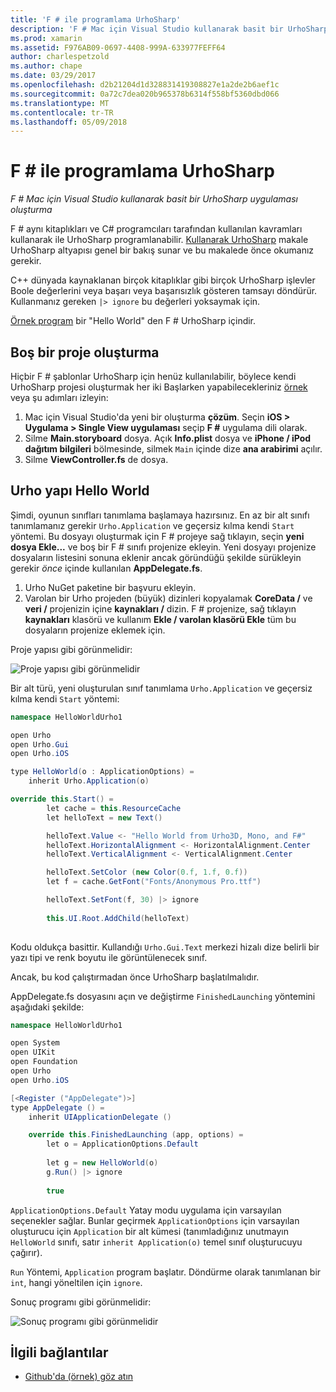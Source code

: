 ```yaml
---
title: 'F # ile programlama UrhoSharp'
description: 'F # Mac için Visual Studio kullanarak basit bir UrhoSharp uygulaması oluşturma'
ms.prod: xamarin
ms.assetid: F976AB09-0697-4408-999A-633977FEFF64
author: charlespetzold
ms.author: chape
ms.date: 03/29/2017
ms.openlocfilehash: d2b21204d1d328831419308827e1a2de2b6aef1c
ms.sourcegitcommit: 0a72c7dea020b965378b6314f558bf5360dbd066
ms.translationtype: MT
ms.contentlocale: tr-TR
ms.lasthandoff: 05/09/2018
---
```

# <a name="programming-urhosharp-with-f"></a>F # ile programlama UrhoSharp

_F # Mac için Visual Studio kullanarak basit bir UrhoSharp uygulaması oluşturma_

F # aynı kitaplıkları ve C# programcıları tarafından kullanılan kavramları kullanarak ile UrhoSharp programlanabilir. [Kullanarak UrhoSharp](~/graphics-games/urhosharp/using.md) makale UrhoSharp altyapısı genel bir bakış sunar ve bu makalede önce okumanız gerekir.

C++ dünyada kaynaklanan birçok kitaplıklar gibi birçok UrhoSharp işlevler Boole değerlerini veya başarı veya başarısızlık gösteren tamsayı döndürür. Kullanmanız gereken `|> ignore` bu değerleri yoksaymak için.

[Örnek program](https://github.com/xamarin/recipes/tree/master/cross-platform/urho/urho-fsharp/HelloWorldUrhoFsharp) bir "Hello World" den F # UrhoSharp içindir.

## <a name="creating-an-empty-project"></a>Boş bir proje oluşturma

Hiçbir F # şablonlar UrhoSharp için henüz kullanılabilir, böylece kendi UrhoSharp projesi oluşturmak her iki Başlarken yapabilecekleriniz [örnek](https://github.com/xamarin/recipes/tree/master/cross-platform/urho/urho-fsharp/HelloWorldUrhoFsharp) veya şu adımları izleyin:

1. Mac için Visual Studio'da yeni bir oluşturma **çözüm**. Seçin **iOS > Uygulama > Single View uygulaması** seçip **F #** uygulama dili olarak. 
1. Silme **Main.storyboard** dosya. Açık **Info.plist** dosya ve **iPhone / iPod dağıtım bilgileri** bölmesinde, silmek `Main` içinde dize **ana arabirimi** açılır.
1. Silme **ViewController.fs** de dosya.

## <a name="building-hello-world-in-urho"></a>Urho yapı Hello World

Şimdi, oyunun sınıfları tanımlama başlamaya hazırsınız. En az bir alt sınıfı tanımlamanız gerekir `Urho.Application` ve geçersiz kılma kendi `Start` yöntemi. Bu dosyayı oluşturmak için F # projeye sağ tıklayın, seçin **yeni dosya Ekle...**  ve boş bir F # sınıfı projenize ekleyin. Yeni dosyayı projenize dosyaların listesini sonuna eklenir ancak göründüğü şekilde sürükleyin gerekir *önce* içinde kullanılan **AppDelegate.fs**.

1. Urho NuGet paketine bir başvuru ekleyin.
1. Varolan bir Urho projeden (büyük) dizinleri kopyalamak **CoreData /** ve **veri /** projenizin içine **kaynakları /** dizin. F # projenize, sağ tıklayın **kaynakları** klasörü ve kullanım **Ekle / varolan klasörü Ekle** tüm bu dosyaların projenize eklemek için.

Proje yapısı gibi görünmelidir:

![](fsharp-images/solutionpane.png "Proje yapısı gibi görünmelidir")

Bir alt türü, yeni oluşturulan sınıf tanımlama `Urho.Application` ve geçersiz kılma kendi `Start` yöntemi:

```csharp
namespace HelloWorldUrho1

open Urho
open Urho.Gui
open Urho.iOS

type HelloWorld(o : ApplicationOptions) =
    inherit Urho.Application(o) 

override this.Start() = 
        let cache = this.ResourceCache
        let helloText = new Text()

        helloText.Value <- "Hello World from Urho3D, Mono, and F#"
        helloText.HorizontalAlignment <- HorizontalAlignment.Center
        helloText.VerticalAlignment <- VerticalAlignment.Center

        helloText.SetColor (new Color(0.f, 1.f, 0.f))
        let f = cache.GetFont("Fonts/Anonymous Pro.ttf")

        helloText.SetFont(f, 30) |> ignore
                  
        this.UI.Root.AddChild(helloText)
            
```

Kodu oldukça basittir. Kullandığı `Urho.Gui.Text` merkezi hizalı dize belirli bir yazı tipi ve renk boyutu ile görüntülenecek sınıf. 

Ancak, bu kod çalıştırmadan önce UrhoSharp başlatılmalıdır. 

AppDelegate.fs dosyasını açın ve değiştirme `FinishedLaunching` yöntemini aşağıdaki şekilde:

```csharp
namespace HelloWorldUrho1

open System
open UIKit
open Foundation
open Urho
open Urho.iOS

[<Register ("AppDelegate")>]
type AppDelegate () =
    inherit UIApplicationDelegate ()

    override this.FinishedLaunching (app, options) =
        let o = ApplicationOptions.Default
     
        let g = new HelloWorld(o)
        g.Run() |> ignore
       
        true
```

`ApplicationOptions.Default` Yatay modu uygulama için varsayılan seçenekler sağlar. Bunlar geçirmek `ApplicationOptions` için varsayılan oluşturucu için `Application` bir alt kümesi (tanımladığınız unutmayın `HelloWorld` sınıfı, satır `inherit Application(o)` temel sınıf oluşturucuyu çağırır). 

`Run` Yöntemi, `Application` program başlatır. Döndürme olarak tanımlanan bir `int`, hangi yöneltilen için `ignore`. 

Sonuç programı gibi görünmelidir:

![](fsharp-images/helloworldfsharp.png "Sonuç programı gibi görünmelidir")








## <a name="related-links"></a>İlgili bağlantılar

- [Github'da (örnek) göz atın](https://github.com/xamarinhttps://developer.xamarin.com/recipes/tree/master/cross-platform/urho/urho-fsharp/HelloWorldUrhoFsharp)
